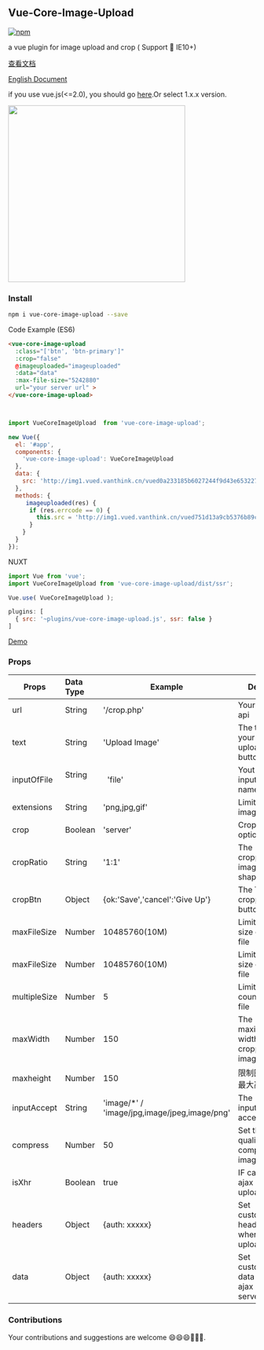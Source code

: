 ## Vue-Core-Image-Upload

[![npm](https://img.shields.io/npm/v/vue-core-image-upload.svg?maxAge=2592000)]()


a vue plugin for image upload and crop ( Support 📱 IE10+)

[查看文档](http://vanthink-ued.github.io/vue-core-image-upload/index.html#/cn/get-started)


[English Document](http://vanthink-ued.github.io/vue-core-image-upload/index.html#/en/home)

if you use vue.js(<=2.0), you should go [here](https://github.com/Vanthink-UED/vue-core-image-upload/tree/v1.x).Or select
1.x.x version.

<img width="360" src="./shots/vue-core-image-upload.png" />


### Install

``` bash
npm i vue-core-image-upload --save
```

Code Example (ES6)
``` html
<vue-core-image-upload
  :class="['btn', 'btn-primary']"
  :crop="false"
  @imageuploaded="imageuploaded"
  :data="data"
  :max-file-size="5242880"
  url="your server url" >
</vue-core-image-upload>
```
``` js


import VueCoreImageUpload  from 'vue-core-image-upload';

new Vue({
  el: '#app',
  components: {
    'vue-core-image-upload': VueCoreImageUpload
  },
  data: {
    src: 'http://img1.vued.vanthink.cn/vued0a233185b6027244f9d43e653227439a.png',
  },
  methods: {
     imageuploaded(res) {
      if (res.errcode == 0) {
        this.src = 'http://img1.vued.vanthink.cn/vued751d13a9cb5376b89cb6719e86f591f3.png';
      }
    }
  }
});
```
NUXT
``` js
import Vue from 'vue';
import VueCoreImageUpload from 'vue-core-image-upload/dist/ssr';

Vue.use( VueCoreImageUpload );

plugins: [
  { src: '~plugins/vue-core-image-upload.js', ssr: false }
]
```

[Demo](http://vanthink-ued.github.io/vue-core-image-upload/index.html)

### Props
<table class="m-table bordered">
  <thead>
    <tr>
      <th>Props</th>
      <th align="left">Data Type</th>
      <th>Example</th>
      <th>Details</th>
    </tr>
  </thead>
  <tbody>
    <tr>
      <td>url</td>
      <td align="left">String</td>
      <td>'/crop.php'</td>
      <td>Your server api</td>
    </tr>
    <tr>
      <td>text</td>
      <td align="left">String</td>
      <td>'Upload Image'</td>
      <td>The text of your uploading button</td>
    </tr>
    <tr>
      <td>inputOfFile</td>
      <td align="left">String &nbsp; &nbsp;</td>
      <td>&nbsp; 'file'</td>
      <td>Yout input[file] name</td>
    </tr>
    <tr>
      <td>extensions</td>
      <td align="left">String</td>
      <td>'png,jpg,gif'</td>
      <td>Limit the image type</td>
    </tr>
    <tr>
      <td>crop</td>
      <td align="left">Boolean</td>
      <td>'server'</td>
      <td>Crop image option</td>
    </tr>
    <tr>
      <td>cropRatio</td>
      <td align="left">String</td>
      <td>'1:1'</td>
      <td>The cropped image shape</td>
    </tr>
    <tr>
      <td>cropBtn</td>
      <td align="left">Object</td>
      <td>{ok:'Save','cancel':'Give Up'}</td>
      <td>The Text of cropping button text</td>
    </tr>
    <tr>
      <td>maxFileSize</td>
      <td align="left">Number</td>
      <td>10485760(10M)</td>
      <td>Limit the size of the file</td>
    </tr>
    <tr>
      <td>maxFileSize</td>
      <td align="left">Number</td>
      <td>10485760(10M)</td>
      <td>Limit the size of the file</td>
    </tr>
    <tr>
      <td>multipleSize</td>
      <td align="left">Number</td>
      <td>5</td>
      <td>Limit the count of the file</td>
    </tr>
    <tr>
      <td>maxWidth</td>
      <td align="left">Number</td>
      <td>150</td>
      <td>The maximum width of cropped image </td>
    </tr>
    <tr>
      <td>maxheight</td>
      <td align="left">Number</td>
      <td>150</td>
      <td>限制图片的最大高度</td>
    </tr>
    <tr>
      <td>inputAccept</td>
      <td align="left">String</td>
      <td>'image/*' / 'image/jpg,image/jpeg,image/png'</td>
      <td>The input[file] accept</td>
    </tr>
    <tr>
      <td>compress</td>
      <td align="left">Number</td>
      <td>50</td>
      <td>Set the quality of compressed image</td>
    </tr>
    <tr>
      <td>isXhr</td>
      <td align="left">Boolean</td>
      <td>true</td>
      <td>IF cancel ajax uploading</td>
    </tr>
    <tr>
      <td>headers</td>
      <td align="left">Object</td>
      <td>{auth: xxxxx}</td>
      <td>Set customed header when ajax uploading</td>
    </tr>
    <tr>
      <td>data</td>
      <td align="left">Object</td>
      <td>{auth: xxxxx}</td>
      <td>Set customed data when ajax posting server</td>
    </tr>
  </tbody>
</table>

### Contributions

Your contributions and suggestions are welcome 😄😄😄💐💐💐.
